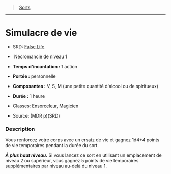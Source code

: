 ﻿> [Sorts](hd_spells.md)

---

# Simulacre de vie

- SRD: [False Life](srd_spells_false_life.md)

-  Nécromancie de niveau 1

- **Temps d'incantation :** 1 action

- **Portée :** personnelle

- **Composantes :** V, S, M (une petite quantité d'alcool ou de spiritueux)

- **Durée :** 1 heure

- Classes: [Ensorceleur](hd_sorcerer.md), [Magicien](hd_wizard.md)

- Source: (MDR p)(SRD)

### Description

Vous renforcez votre corps avec un ersatz de vie et gagnez 1d4+4 points de vie temporaires pendant la durée du sort.

**_À plus haut niveau._** Si vous lancez ce sort en utilisant un emplacement de niveau 2 ou supérieur, vous gagnez 5 points de vie temporaires supplémentaires par niveau au-delà du niveau 1.

